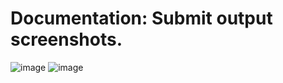 # Documentation: Submit output screenshots.

![image](https://github.com/user-attachments/assets/f86719ad-f5f7-4f6d-b183-7dd816b359aa)
![image](https://github.com/user-attachments/assets/14ebb450-5071-422c-ae08-2799812c9ce2)
